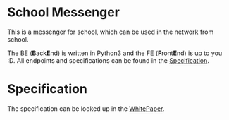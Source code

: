 # School Messenger
This is a messenger for school, which can be used in the network from school.

The BE (**B**ack**E**nd) is written in Python3 and the FE (**F**ront**E**nd) is up to you :D.
All endpoints and specifications can be found in the [Specification](#Specification).

# Specification
The specification can be looked up in the [WhitePaper](WHITEPAPER.md).
